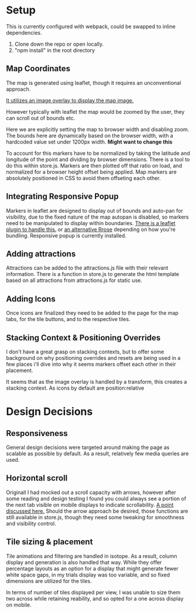 # Setup
This is currently configured with webpack, could be swapped to inline dependencies.
1. Clone down the repo or open locally.
2. "npm install" in the root directory

## Map Coordinates
The map is generated using leaflet, though it requires an unconventional approach.

[It utilizes an image overlay to display the map image.](https://leafletjs.com/examples/crs-simple/crs-simple.html)

However typically with leaflet the map would be zoomed by the user, they can scroll out of bounds etc. 

Here we are explicitly setting the map to browser width and disabling zoom. The bounds here are dynamically based on the browser width, with a hardcoded value set under 1200px width. **Might want to change this**

To account for this markers have to be normalized by taking the latitude and longitude of the point and dividing by browser dimensions. There is a tool to do this within store.js. Markers are then plotted off that ratio on load, and normalized for a browser height offset being applied. Map markers are absolutely positioned in CSS to avoid them offseting each other. 

## Integrating Responsive Popup  
Markers in leaflet are designed to display out of bounds and auto-pan for visibility, due to the fixed nature of the map autopan is disabled, so markers need to be manipulated to display within boundaries. [There is a leaflet plugin to handle this.](https://www.npmjs.com/package/leaflet-responsive-popup) or [an alternative Rrose](https://github.com.cnpmjs.org/sephcoster/rrose) depending on how you're bundling. Responsive popup is currently installed. 

## Adding attractions
Attractions can be added to the attractions.js file with their relevant information. There is a function in store.js to generate the html template based on all attractions from attractions.js for static use. 

## Adding Icons
Once icons are finalized they need to be added to the page for the map tabs, for the tile buttons, and to the respective tiles. 

## Stacking Context & Positioning Overrides
I don't have a great grasp on stacking contexts, but to offer some background on why positioning overrides and resets are being used in a few places i'll dive into why it seems markers offset each other in their placement. 

It seems that as the image overlay is handled by a transform, this creates a stacking context. As icons by default are position:relative 

# Design Decisions
## Responsiveness
General design decisions were targeted around making the page as scalable as possible by default. As a result, relatively few media queries are used. 

## Horizontal scroll
Originall I had mocked out a scroll capacity with arrows, however after some reading and design testing I found you could always see a portion of the next tab visible on mobile displays to indicate scrollability. [A point discussed here.](https://uxplanet.org/horizontal-scrolling-in-mobile-643c81901af3) Should the arrow approach be desired, those functions are still available in store.js, though they need some tweaking for smoothness and visibility control. 

## Tile sizing & placement
Tile animations and filtering are handled in isotope. As a result, column display and generation is also handled that way. While they offer percentage layouts as an option for a display that might generate fewer white space gaps, in my trials display was too variable, and so fixed dimensions are utilized for the tiles. 

In terms of number of tiles displayed per view, I was unable to size them two across while retaining reability, and so opted for a one across display on mobile. 

